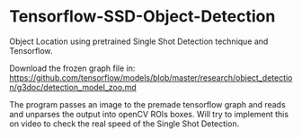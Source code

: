 # Tensorflow-SSD-Object-Detection
Object Location using pretrained Single Shot Detection technique and Tensorflow.

Download the frozen graph file in: 
https://github.com/tensorflow/models/blob/master/research/object_detection/g3doc/detection_model_zoo.md


The program passes an image to the premade tensorflow graph and reads and unparses the output into openCV ROIs boxes.
Will try to implement this on video to check the real speed of the Single Shot Detection.
